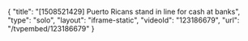 {
    "title": "[1508521429] Puerto Ricans stand in line for cash at banks",
    "type": "solo",
    "layout": "iframe-static",
    "videoId": "123186679",
    "url": "\/tvpembed\/123186679"
}